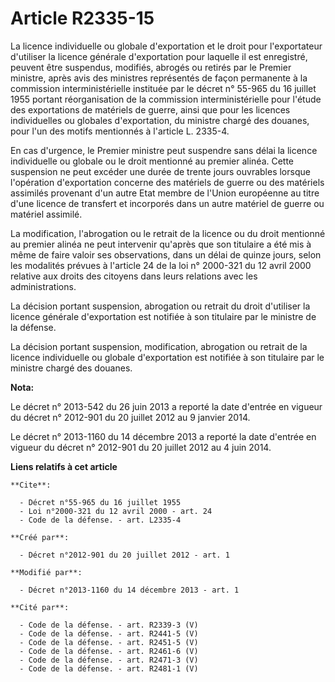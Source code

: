 # Article R2335-15

La licence individuelle ou globale d'exportation et le droit pour l'exportateur d'utiliser la licence générale d'exportation
pour laquelle il est enregistré, peuvent être suspendus, modifiés, abrogés ou retirés par le Premier ministre, après avis des
ministres représentés de façon permanente à la commission interministérielle instituée par le décret n° 55-965 du 16 juillet
1955 portant réorganisation de la commission interministérielle pour l'étude des exportations de matériels de guerre, ainsi
que pour les licences individuelles ou globales d'exportation, du ministre chargé des douanes, pour l'un des motifs
mentionnés à l'article L. 2335-4. 

En cas d'urgence, le Premier ministre peut suspendre sans délai la licence individuelle ou globale ou le droit mentionné au
premier alinéa. Cette suspension ne peut excéder une durée de trente jours ouvrables lorsque l'opération d'exportation
concerne des matériels de guerre ou des matériels assimilés provenant d'un autre Etat membre de l'Union européenne au titre
d'une licence de transfert et incorporés dans un autre matériel de guerre ou matériel assimilé. 

La modification, l'abrogation ou le retrait de la licence ou du droit mentionné au premier alinéa ne peut intervenir qu'après
que son titulaire a été mis à même de faire valoir ses observations, dans un délai de quinze jours, selon les modalités
prévues à l'article 24 de la loi n° 2000-321 du 12 avril 2000 relative aux droits des citoyens dans leurs relations avec les
administrations. 

La décision portant suspension, abrogation ou retrait du droit d'utiliser la licence générale d'exportation est notifiée à
son titulaire par le ministre de la défense. 

La décision portant suspension, modification, abrogation ou retrait de la licence individuelle ou globale d'exportation est
notifiée à son titulaire par le ministre chargé des douanes.

**Nota:**

Le décret n° 2013-542 du 26 juin 2013 a reporté la date d'entrée en vigueur du décret n° 2012-901 du 20 juillet 2012 au 9
janvier 2014.

Le décret n° 2013-1160 du 14 décembre 2013 a reporté la date d'entrée en vigueur du décret n° 2012-901 du 20 juillet 2012 au
4 juin 2014.

**Liens relatifs à cet article**

	**Cite**:

	  - Décret n°55-965 du 16 juillet 1955
	  - Loi n°2000-321 du 12 avril 2000 - art. 24
	  - Code de la défense. - art. L2335-4

	**Créé par**:

	  - Décret n°2012-901 du 20 juillet 2012 - art. 1

	**Modifié par**:

	  - Décret n°2013-1160 du 14 décembre 2013 - art. 1

	**Cité par**:

	  - Code de la défense. - art. R2339-3 (V)
	  - Code de la défense. - art. R2441-5 (V)
	  - Code de la défense. - art. R2451-5 (V)
	  - Code de la défense. - art. R2461-6 (V)
	  - Code de la défense. - art. R2471-3 (V)
	  - Code de la défense. - art. R2481-1 (V)
